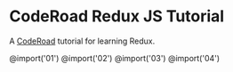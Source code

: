 # CodeRoad Redux JS Tutorial

A [CodeRoad](https://coderoad.github.io) tutorial for learning Redux.

@import('01')
@import('02')
@import('03')
@import('04')
